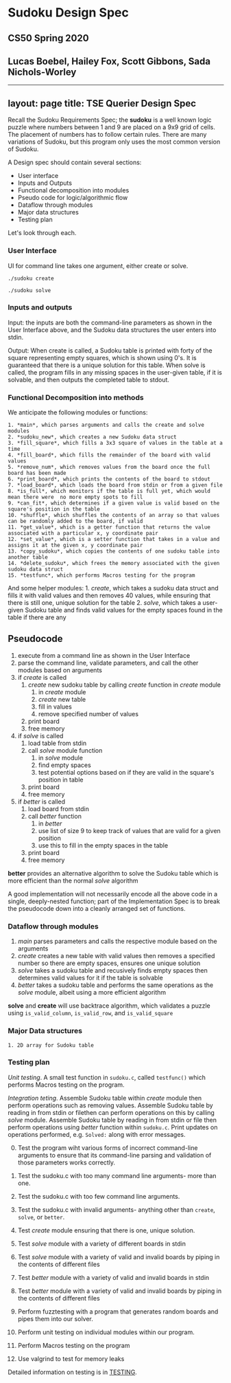 # Sudoku Design Spec
## CS50 Spring 2020
## Lucas Boebel, Hailey Fox, Scott Gibbons, Sada Nichols-Worley

---
layout: page
title: TSE Querier Design Spec
---

Recall the Sudoku Requirements Spec; the **sudoku** is a well known logic puzzle where numbers between 1 and 9 are placed on a 9x9 grid of cells. The placement of numbers has to follow certain rules. There are many variations of Sudoku, but this program only uses the most common version of Sudoku.

A Design spec should contain several sections:

* User interface
* Inputs and Outputs
* Functional decomposition into modules
* Pseudo code for logic/algorithmic flow
* Dataflow through modules
* Major data structures
* Testing plan

Let's look through each.

### User Interface

UI for command line takes one argument, either create or solve.

```
./sudoku create
```

```
./sudoku solve
```

### Inputs and outputs

Input: the inputs are both the command-line parameters as shown in the User Interface above, 
and the Sudoku data structures the user enters into stdin. 

Output: When create is called, a Sudoku table is printed with forty of the square representing
empty squares, which is shown using 0's. It is guaranteed that there is a unique solution for
this table. When solve is called, the program fills in any missing spaces in the user-given
table, if it is solvable, and then outputs the completed table to stdout. 


### Functional Decomposition into methods

We anticipate the following modules or functions:
	
	1. *main*, which parses arguments and calls the create and solve modules
	2. *sudoku_new*, which creates a new Sudoku data struct
	3. *fill_square*, which fills a 3x3 square of values in the table at a time
	4. *fill_board*, which fills the remainder of the board with valid values
	5. *remove_num*, which removes values from the board once the full board has been made
	6. *print_board*, which prints the contents of the board to stdout
	7. *load_board*, which loads the board from stdin or from a given file 
	8. *is_full*, which monitors if the table is full yet, which would mean there were  no more empty spots to fill 
	9. *can_fit*, which determines if a given value is valid based on the square's position in the table
	10. *shuffle*, which shuffles the contents of an array so that values can be randomly added to the board, if valid
	11. *get_value*, which is a getter function that returns the value associated with a particular x, y coordinate pair
	12. *set_value*, which is a setter function that takes in a value and assigns it at the given x, y coordinate pair
	13. *copy_sudoku*, which copies the contents of one sudoku table into another table
	14. *delete_sudoku*, which frees the memory associated with the given sudoku data struct 
	15. *testfunc*, which performs Macros testing for the program

And some helper modules:
	1. *create*, which takes a sudoku data struct and fills it with valid values and then removes 40 values, while 
	   ensuring that there is still one, unique solution for the table 
	2. *solve*, which takes a user-given Sudoku table and finds valid values for the empty spaces 
	   found in the table if there are any   

## Pseudocode

1. execute from a command line as shown in the User Interface 
2. parse the command line, validate parameters, and call the other modules based on arguments
3. if *create* is called
	1. *create* new sudoku table by calling *create* function in *create* module 
		1. in *create* module
		2. *create* new table 
		3. fill in values
		4. remove specified number of values
	2. print board
	3. free memory
3. if *solve* is called
	1. load table from stdin
	2. call *solve* module function 
		1. in *solve* module
		2. find empty spaces
		3. test potential options based on if they are valid in the square's position in table 
	3. print board 
	4. free memory 
4. if *better* is called
	1. load board from stdin 
	2. call *better* function 
		1. in *better* 
		2. use list of size 9 to keep track of values that are valid for a given position
		3. use this to fill in the empty spaces in the table 
	3. print board
	4. free memory

**better** provides an alternative algorithm to solve the Sudoku table which is more efficient than the normal *solve* algorithm

A good implementation will not necessarily encode all the above code in a single, deeply-nested function; part of the Implementation Spec is to break the pseudocode down into a cleanly arranged set of functions.


### Dataflow through modules

1. *main* parses parameters and calls the respective module based on the arguments
2. *create* creates a new table with valid values then removes a specified number so there are empty spaces, ensures one unique solution
3. *solve* takes a sudoku table and recusively finds empty spaces then determines valid values for it if the table is solvable 
4. *better* takes a sudoku table and performs the same operations as the *solve* module, albeit using a more efficient algorithm 

**solve** and **create** will use backtrace algorithm, which validates a puzzle using `is_valid_column`, `is_valid_row`, and `is_valid_square`

### Major Data structures
	1. 2D array for Sudoku table

### Testing plan

*Unit testing*. A small test function in `sudoku.c`, called `testfunc()` which performs Macros testing on the program. 

*Integration teting*. Assemble Sudoku table within *create* module then perform operations such as removing values. Assemble Sudoku table by reading in from stdin or filethen can perform operations on this by calling *solve* module. Assemble Sudoku table by reading in from stdin or file then perform operations using *better* function within `sudoku.c`. 
Print updates on operations performed, e.g. `Solved:` along with error messages. 

0. Test the program wiht various forms of incorrect command-line arguments to ensure that its command-line parsing and validation of those parameters works correctly.
 
0. Test the sudoku.c with too many command line arguments- more than one. 

0. Test the sudoku.c with too few command line arguments. 

0. Test the sudoku.c with invalid arguments- anything other than `create`, `solve`, or `better`. 

1. Test *create* module ensuring that there is one, unique solution.

1. Test *solve* module with a variety of different boards in stdin

1. Test *solve* module with a variety of valid and invalid boards by piping in the contents of different files

1. Test *better* module with a variety of valid and invalid boards in stdin

1. Test *better* module with a variety of valid and invalid boards by piping in the contents of different files

2. Perform fuzztesting with a program that generates random boards and pipes them into our solver. 

3. Perform unit testing on individual modules within our program. 

4. Perform Macros testing on the program

7. Use valgrind to test for memory leaks

Detailed information on testing is in [TESTING](TESTING.md).
